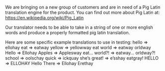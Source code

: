 We are bringing on a new group of customers and are in need of a Pig Latin translation engine for the product. You can find out more about Pig Latin at: https://en.wikipedia.org/wiki/Pig_Latin

Our translator needs to be able to take in a string of one or more english words and produce a properly formatted pig latin translation.

Here are some specific example translations to use in testing:
hello => ellohay
eat => eatway
yellow => yellowway
eat world => eatway orldway
Hello => Ellohay
Apples => Applesway
eat… world?! => eatway… orldway?!
school => oolschay
quick => ickquay
she’s great! => e’sshay eatgray!
HELLO => ELLOHAY
Hello There => Ellohay Erethay
